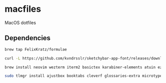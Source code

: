 # macfiles

MacOS dotfiles

## Dependencies

```zsh
brew tap FelixKratz/formulae
```

```zsh
curl -L https://github.com/kvndrsslr/sketchybar-app-font/releases/download/v2.0.18/sketchybar-app-font.ttf -o $HOME/Library/Fonts/sketchybar-app-font.ttf
```

```zsh
brew install neovim wezterm iterm2 basictex karabiner-elements atuin eza skhd sketchybar borders tmux yabai
```

```zsh
sudo tlmgr install ajustbox booktabs cleverf glossaries-extra microtype pgfplots siunitx savetrees balance standalone
```
